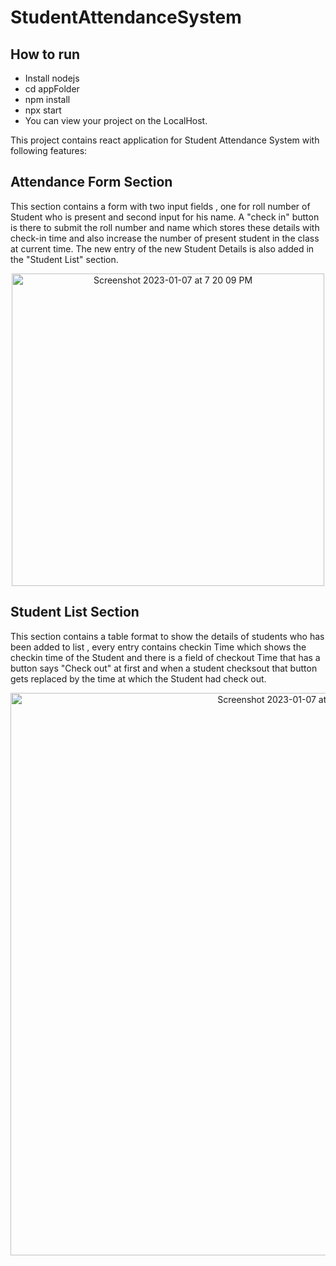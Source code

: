 # StudentAttendanceSystem

## How to run
- Install nodejs
- cd appFolder
- npm install
- npx start
- You can view your project on the LocalHost.



This project contains react application for Student Attendance System with following features: 

## Attendance Form Section
This section contains a form with two input fields , one for roll number of Student who is present and second input for his name. A "check in" button is there to submit the roll number and name which stores these details with check-in time and also increase the number of present student in the class at current time. The new entry of the new Student Details is also added in the "Student List" section.

<p align="center">
<img width="500" alt="Screenshot 2023-01-07 at 7 20 09 PM" src="https://user-images.githubusercontent.com/85778092/211154080-1a00cc69-14db-4149-acc4-166d697e1d0a.png">
</p>

## Student List Section
This section contains a table format to show the details of students who has been added to list , every entry contains checkin Time which shows the checkin time of the Student and there is a field of checkout Time that has a button says "Check out" at first and when a student checksout that button gets replaced by the time at which the Student had check out.

<p align="center">
<img width="900" alt="Screenshot 2023-01-07 at 7 27 46 PM" src="https://user-images.githubusercontent.com/85778092/211154421-f6f57ca8-a2ef-46de-be67-db33bec8dec2.png"> 
</p>




